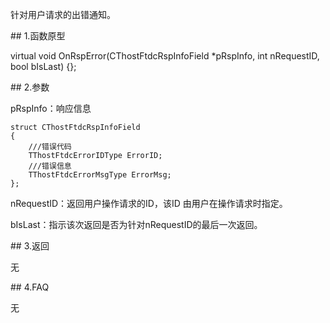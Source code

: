 <p>针对用户请求的出错通知。</p>
<span class="anchor" id="6f76d817-a705-4558-b80d-105e0383d491"></span>
## 1.函数原型
<p>virtual void OnRspError(CThostFtdcRspInfoField *pRspInfo, int nRequestID, bool bIsLast) {};</p>
<span class="anchor" id="08ea5498-9a4a-47dc-ae70-c85e8918d123"></span>
## 2.参数
<p>pRspInfo：响应信息</p>
<pre><code>struct CThostFtdcRspInfoField
{
    ///错误代码
    TThostFtdcErrorIDType ErrorID;
    ///错误信息
    TThostFtdcErrorMsgType ErrorMsg;
};
</code></pre>
<p>nRequestID：返回用户操作请求的ID，该ID 由用户在操作请求时指定。</p>
<p>bIsLast：指示该次返回是否为针对nRequestID的最后一次返回。</p>
<span class="anchor" id="7b80169e-ace4-4db0-9df1-5eabf287faf7"></span>
## 3.返回
<p>无</p>
<span class="anchor" id="5ad5f93f-4d72-402d-b99e-ec3fce9f0f1c"></span>
## 4.FAQ
<p>无</p>

